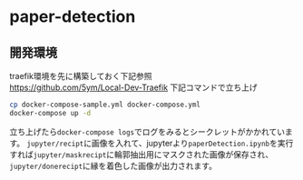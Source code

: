# paper-detection
## 開発環境
traefik環境を先に構築しておく下記参照  
https://github.com/5ym/Local-Dev-Traefik
下記コマンドで立ち上げ
```sh
cp docker-compose-sample.yml docker-compose.yml
docker-compose up -d
```

立ち上げたら`docker-compose logs`でログをみるとシークレットがかかれています。
`jupyter/recipt`に画像を入れて、jupyterより`paperDetection.ipynb`を実行すれば`jupyter/maskrecipt`に輪郭抽出用にマスクされた画像が保存され、`jupyter/donerecipt`に縁を着色した画像が出力されます。